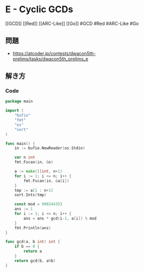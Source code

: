 # E - Cyclic GCDs
[[GCD]] [[Red]] [[ARC-Like]] [[Go]]
#GCD #Red #ARC-Like #Go 

## 問題
- https://atcoder.jp/contests/dwacon5th-prelims/tasks/dwacon5th_prelims_e

## 解き方
### Code
```go
package main

import (
	"bufio"
	"fmt"
	"os"
	"sort"
)

func main() {
	in := bufio.NewReader(os.Stdin)

	var n int
	fmt.Fscan(in, &n)

	a := make([]int, n+1)
	for i := 1; i <= n; i++ {
		fmt.Fscan(in, &a[i])
	}
	tmp := a[1 : n+1]
	sort.Ints(tmp)

	const mod = 998244353
	ans := 1
	for i := 1; i <= n; i++ {
		ans = ans * gcd(i-1, a[i]) % mod
	}
	fmt.Println(ans)
}

func gcd(a, b int) int {
	if b == 0 {
		return a
	}
	return gcd(b, a%b)
}
```